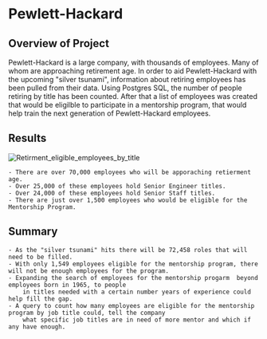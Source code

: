 # Pewlett-Hackard

## Overview of Project

Pewlett-Hackard is a large company, with thousands of employees. Many of whom are approaching retirement age. 
In order to aid Pewlett-Hackard with the upcoming "silver tsunami", information about retiring employees has been
pulled from their data. Using Postgres SQL, the number of people retiring by title has been counted. After that a list
of employees was created that would be eligilble to participate in a mentorship program, that would help train the next
generation of Pewlett-Hackard employees.
 
## Results

![Retirment_eligible_employees_by_title](https://user-images.githubusercontent.com/103155045/180656736-4768ebad-d9fa-4108-9427-e2f84f963779.png)
	
  	- There are over 70,000 employees who will be apporaching retierment age.
	- Over 25,000 of these employees hold Senior Engineer titles.
	- Over 24,000 of these employees hold Senior Staff titles.
	- There are just over 1,500 employees who would be eligible for the Mentorship Program.

## Summary

	- As the "silver tsunami" hits there will be 72,458 roles that will need to be filled.
	- With only 1,549 employees eligible for the mentorship program, there will not be enough employees for the program.
	- Expanding the search of employees for the mentorship progarm  beyond employees born in 1965, to people
		in titles needed with a certain number years of experience could help fill the gap.
	- A query to count how many employees are eligible for the mentorship program by job title could, tell the company
		what specific job titles are in need of more mentor and which if any have enough.
